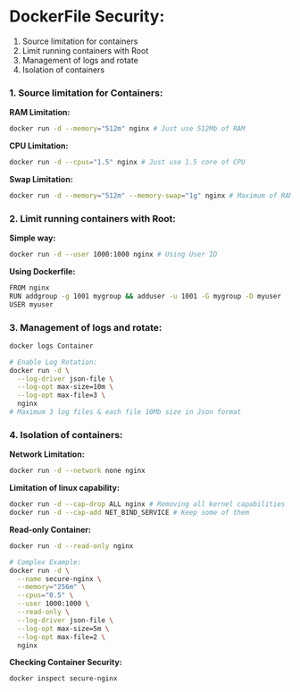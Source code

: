 # DockerFile Security:

1. Source limitation for containers
2. Limit running containers with Root
3. Management of logs and rotate
4. Isolation of containers


### 1. Source limitation for Containers:

**RAM Limitation:**
```sh
docker run -d --memory="512m" nginx # Just use 512Mb of RAM
```

**CPU Limitation:**
```sh
docker run -d --cpus="1.5" nginx # Just use 1.5 core of CPU
```

**Swap Limitation:**
```sh
docker run -d --memory="512m" --memory-swap="1g" nginx # Maximum of RAM + 1Gb Swap
```

### 2. Limit running containers with Root:

**Simple way:**
```sh
docker run -d --user 1000:1000 nginx # Using User ID
```

**Using Dockerfile:**
```sh
FROM nginx
RUN addgroup -g 1001 mygroup && adduser -u 1001 -G mygroup -D myuser
USER myuser
```

### 3. Management of logs and rotate:

```sh
docker logs Container
```
```sh
# Enable Log Rotation:
docker run -d \
  --log-driver json-file \
  --log-opt max-size=10m \
  --log-opt max-file=3 \
  nginx
# Maximum 3 log files & each file 10Mb size in Json format
```

### 4. Isolation of containers:

**Network Limitation:**
```sh
docker run -d --network none nginx
```

**Limitation of linux capability:**
```sh
docker run -d --cap-drop ALL nginx # Removing all kernel capabilities
docker run -d --cap-add NET_BIND_SERVICE # Keep some of them
```

**Read-only Container:**
```sh
docker run -d --read-only nginx
```

```sh
# Complex Example:
docker run -d \
  --name secure-nginx \
  --memory="256m" \
  --cpus="0.5" \
  --user 1000:1000 \
  --read-only \
  --log-driver json-file \
  --log-opt max-size=5m \
  --log-opt max-file=2 \
  nginx
```

**Checking Container Security:**
```sh
docker inspect secure-nginx
```









